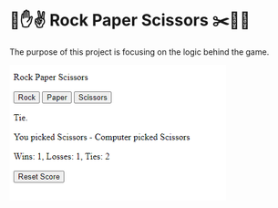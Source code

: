  # 👊✋✌️ Rock Paper Scissors ✂️📜🗻
 The purpose of this project is focusing on the logic behind the game.

 <img src = 'https://github.com/DeniseDichiara/Rock-Paper-Scissors---Draft/blob/main/Draft%20Rock-Paper-Scissors.png'>
